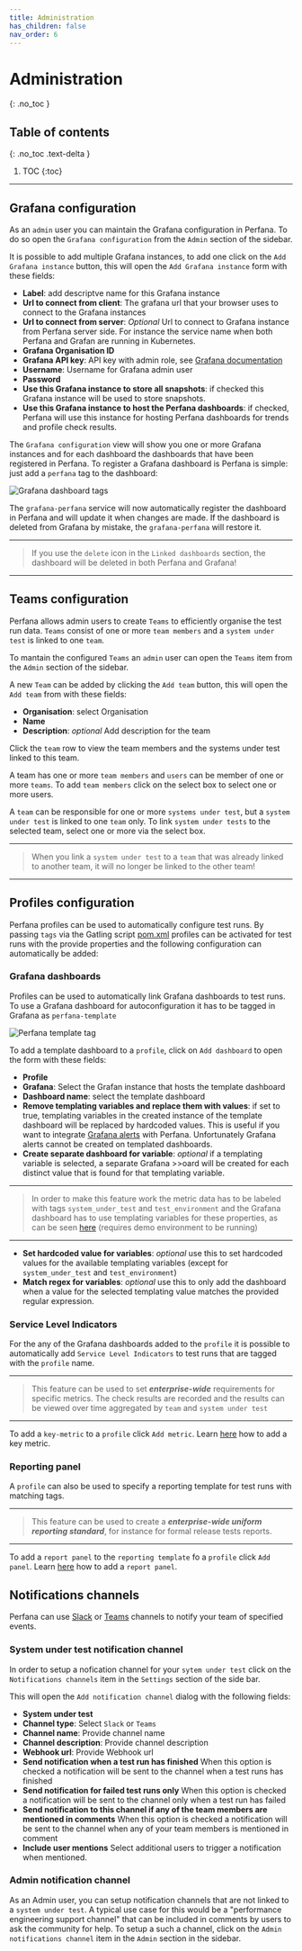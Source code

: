 ```yaml
---
title: Administration
has_children: false
nav_order: 6
---
```


# Administration
{: .no_toc }

## Table of contents
{: .no_toc .text-delta }

1. TOC
{:toc}

---


## Grafana configuration

As an `admin` user you can maintain the Grafana configuration in Perfana. To do so open the `Grafana configuration` from the `Admin` section of the sidebar.

It is possible to add multiple Grafana instances, to add one click on the `Add Grafana instance` button, this will open the `Add Grafana instance` form with these fields:

* **Label**: add descriptve name for this Grafana instance
* **Url to connect from client**: The grafana url that your browser uses to connect to the Grafana instances
* **Url to connect from server**: *Optional* Url to connect to Grafana instance from Perfana server side. For instance the service name when both Perfana and Grafan are running in Kubernetes.
* **Grafana Organisation ID**
* **Grafana API key**: API key with admin role, see [Grafana documentation](https://grafana.com/docs/grafana/latest/http_api/auth/#create-api-token)
* **Username**: Username for Grafana admin user
* **Password**
* **Use this Grafana instance to store all snapshots**: if checked this Grafana instance will be used to store snapshots.
* **Use this Grafana instance to host the Perfana dashboards**: if checked, Perfana will use this instance for hosting Perfana dashboards for trends and profile check results.

The `Grafana configuration` view will show you one or more Grafana instances and for each dashboard the dashboards that have been registered in Perfana. To register a Grafana dashboard is Perfana is simple: just add a `perfana` tag to the dashboard:

![Grafana dashboard tags](https://docs.perfana.io/docs/images/grafana-dashboard-tags.png)

The `grafana-perfana` service will now automatically register the dashboard in Perfana and will update it when changes are made. If the dashboard is deleted from Grafana by mistake, the `grafana-perfana` will restore it. 

--- 

> If you use the `delete` icon in the `Linked dashboards` section, the dashboard will be deleted in both Perfana and Grafana!

---
## Teams configuration

Perfana allows admin users to create `Teams` to efficiently organise the test run data. `Teams` consist of one or more `team members` and a `system under test` is linked to one `team`.

To mantain the configured `Teams` an `admin` user can open the `Teams` item from the `Admin` section of the sidebar.

A new `Team` can be added by clicking the `Add team` button, this will open the `Add team` from with these fields:

* **Organisation**: select Organisation
* **Name**
* **Description**: *optional* Add description for the team

Click the `team` row to view the team members and the systems under test linked to this team.

A team has one or more `team members` and `users` can be member of one or more `teams`. To add `team members` click on the select box to select one or more users.

A `team` can be responsible for one or more `systems under test`, but a `system under test` is linked to one `team` only. To link `system under tests` to the selected team, select one or more via the select box.

--- 

> When you link a `system under test` to a `team` that was already linked to another team, it will no longer be linked to the other team!

---
## Profiles configuration

Perfana profiles can be used to automatically configure test runs. By passing `tags` via the Gatling script [pom.xml](https://github.com/perfana/perfana-gatling-afterburner/blob/master/pom.xml#L252) profiles can be activated for test runs with the provide properties and the following configuration can automatically be added:

### Grafana dashboards

Profiles can be used to automatically link Grafana dashboards to test runs. To use a Grafana dashboard for autoconfiguration it has to be tagged in Grafana as `perfana-template`

![Perfana template tag](https://docs.perfana.io/docs/images/perfana-template-tag.png)

To add a template dashboard to a `profile`, click on `Add dashboard` to open the form with these fields:

* **Profile**
* **Grafana**: Select the Grafan instance that hosts the template dashboard
* **Dashboard name**: select the template dashboard
* **Remove templating variables and replace them with values**: if set to true, templating variables in the created instance of the template dashboard will be replaced by hardcoded values. This is useful if you want to integrate [Grafana alerts](https://docs.perfana.io/docs/alerts/alerts.html#grafana-alerts) with Perfana. Unfortunately Grafana alerts cannot be created on templated dashboards.
* **Create separate dashboard for variable**: *optional* if a templating variable is selected, a separate Grafana >>oard will be created for each distinct value that is found for that templating variable.

--- 

> In order to make this feature work the metric data has to be labeled with tags `system_under_test` and `test_environment` and the Grafana dashboard has to use templating variables for these properties, as can be seen [here](http://localhost:3000/d/template-gatling-influx/gatling-influxdb?editview=templating&orgId=1&theme=light) (requires demo environment to be running)

---
* **Set hardcoded value for variables**: *optional* use this to set hardcoded values for the available templating variables (except for `system_under_test` and `test_environment`)
* **Match regex for variables**: *optional* use this to only add the dashboard when a value for the selected templating value matches the provided regular expression.

### Service Level Indicators

For the any of the Grafana dashboards added to the `profile` it is possible to automatically add `Service Level Indicators` to test runs that are tagged with the `profile` name.

--- 

> This feature can be used to set ***enterprise-wide*** requirements for specific metrics. The check results are recorded and the results can be viewed over time aggregated by `team` and `system under test`

--- 

To add a `key-metric` to a `profile` click `Add metric`. Learn [here](https://docs.perfana.io/docs/testconfiguration/testconfiguration.html#add-key-metric) how to add a key metric.

### Reporting panel

A `profile` can also be used to specify a reporting template for test runs with matching tags.

--- 

> This feature can be used to create a ***enterprise-wide uniform reporting standard***, for instance for formal release tests reports.

--- 
To add a `report panel` to the `reporting template` fo a `profile` click `Add panel`. Learn [here](https://docs.perfana.io/docs/testconfiguration/testconfiguration.html#reporting-template) how to add a `report panel`.


## Notifications channels

Perfana can use [Slack](https://docs.perfana.io/docs/integrations/integrations.html#slack) or [Teams](https://docs.perfana.io/docs/integrations/integrations.html#teams) channels to notify your team of specified events. 

### System under test notification channel

In order to setup a nofication channel for your `sytem under test` click on the `Notifications channels` item in the `Settings` section of the side bar.

This will open the `Add notification channel` dialog with the following fields:
* **System under test**
* **Channel type**: Select `Slack` or `Teams`
* **Channel name**: Provide channel name
* **Channel description**: Provide channel description
* **Webhook url**: Provide Webhook url
* **Send notification when a test run has finished** When this option is checked a notification will be sent to the channel when a test runs has finished
* **Send notification for failed test runs only** When this option is checked a notification will be sent to the channel only when a test run has failed
* **Send notification to this channel if any of the team members are mentioned in comments** When this option is checked a notification will be sent to the channel when any of your team members is mentioned in comment
* **Include user mentions** Select additional users to trigger a notification when mentioned.

### Admin notification channel
As an Admin user, you can setup notification channels that are not linked to a `system under test`. A typical use case for this would be a "performance engineering support channel" that can be included in comments by users to ask the community for help. To setup a such a channel, click on the `Admin notifications channel` item in the `Admin` section in the sidebar.